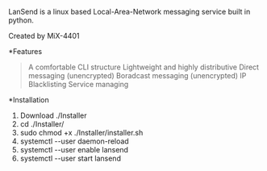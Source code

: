 LanSend is a linux based Local-Area-Network messaging service built in python. 

Created by MiX-4401

*Features
 > A comfortable CLI structure
 > Lightweight and highly distributive
 > Direct messaging (unencrypted)
 > Boradcast messaging (unencrypted)
 > IP Blacklisting
 > Service managing

*Installation
 1) Download ./Installer
 2) cd ./Installer/
 3) sudo chmod +x ./Installer/installer.sh
 4) systemctl --user daemon-reload
 5) systemctl --user enable lansend
 6) systemctl --user start lansend 
